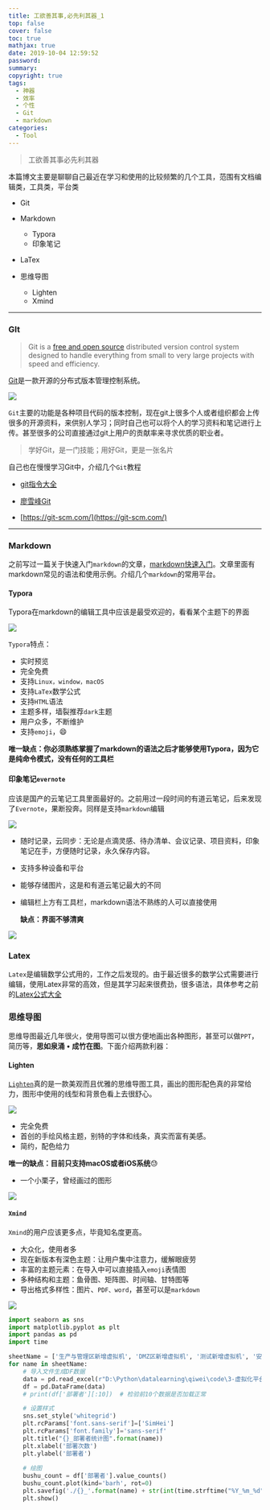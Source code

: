 ```yaml
---
title: 工欲善其事,必先利其器_1
top: false
cover: false
toc: true
mathjax: true
date: 2019-10-04 12:59:52
password:
summary:
copyright: true
tags:
  - 神器
  - 效率
  - 个性
  - Git
  - markdown
categories:
  - Tool
---
```


> 工欲善其事必先利其器

本篇博文主要是聊聊自己最近在学习和使用的比较频繁的几个工具，范围有文档编辑类，工具类，平台类

- Git
- Markdown
  - Typora
  - 印象笔记
- LaTex
- 思维导图
  - Lighten
  - Xmind
  
  <!--MORE-->

-----

### GIt

> Git is a [free and open source](https://git-scm.com/about/free-and-open-source) distributed version control system designed to handle everything from small to very large projects with speed and efficiency.

[Git](https://git-scm.com/)是一款开源的分布式版本管理控制系统。

![](https://s2.ax1x.com/2019/10/04/uDiIun.png)

`Git`主要的功能是各种项目代码的版本控制，现在git上很多个人或者组织都会上传很多的开源资料，来供别人学习；同时自己也可以将个人的学习资料和笔记进行上传。甚至很多的公司直接通过git上用户的贡献率来寻求优质的职业者。

> 学好Git，是一门技能；用好Git，更是一张名片

自己也在慢慢学习Git中，介绍几个`Git`教程

- [git指令大全](http://renpeter.cn/2019/09/28/Git指令/)

- [廖雪峰Git](https://www.liaoxuefeng.com/wiki/896043488029600)

- [https://git-scm.com/](https://git-scm.com/)

-----

### Markdown

 之前写过一篇关于快速入门`markdown`的文章，[markdown快速入门](http://renpeter.cn/2019/09/07/Markdown快速入门/)。文章里面有markdown常见的语法和使用示例。介绍几个`markdown`的常用平台。

#### Typora

Typora在markdown的编辑工具中应该是最受欢迎的，看看某个主题下的界面

![](https://s2.ax1x.com/2019/10/04/uDkmz4.md.png)

`Typora`特点：

- 实时预览
- 完全免费
- 支持`Linux，window，macOS`
- 支持`LaTex`数学公式
- 支持`HTML`语法
- 主题多样，墙裂推荐`dark`主题
- 用户众多，不断维护
- 支持`emoji`，:smile:

**唯一缺点：你必须熟练掌握了markdown的语法之后才能够使用Typora，因为它是纯命令模式，没有任何的工具栏**

#### 印象笔记`evernote`

应该是国产的云笔记工具里面最好的。之前用过一段时间的有道云笔记，后来发现了`Evernote`，果断投奔。同样是支持`markdown`编辑

![](https://s2.ax1x.com/2019/10/04/uDQpqS.png)

- 随时记录，云同步：无论是点滴灵感、待办清单、会议记录、项目资料，印象笔记在手，方便随时记录，永久保存内容。

- 支持多种设备和平台

- 能够存储图片，这是和有道云笔记最大的不同

- 编辑栏上方有工具栏，markdown语法不熟练的人可以直接使用

  **缺点：界面不够清爽**

![](https://s2.ax1x.com/2019/10/04/uDQVx0.png)

### Latex

`Latex`是编辑数学公式用的，工作之后发现的。由于最近很多的数学公式需要进行编辑，使用Latex非常的高效，但是其学习起来很费劲，很多语法，具体参考之前的[Latex公式大全](http://renpeter.cn/2019/09/21/LaTex大全/)

### 思维导图

思维导图最近几年很火，使用导图可以很方便地画出各种图形，甚至可以做`PPT`，简历等，**思如泉涌** **•** **成竹在图**。下面介绍两款利器：

#### Lighten

[`Lighten`](https://lighten.xmind.net/cn/)真的是一款美观而且优雅的思维导图工具，画出的图形配色真的非常给力，图形中使用的线型和背景色看上去很舒心。

![](https://s2.ax1x.com/2019/10/04/uD3Gzn.png)

- 完全免费
- 首创的手绘风格主题，别特的字体和线条，真实而富有美感。
- 简约，配色给力

**唯一的缺点：目前只支持macOS或者iOS系统**:sweat:

- 一个小栗子，曾经画过的图形

![](https://s2.ax1x.com/2019/10/03/uwrNmd.jpg)



#### `Xmind`

`Xmind`的用户应该更多点，毕竟知名度更高。

- 大众化，使用者多
- 现在新版本有深色主题：让用户集中注意力，缓解眼疲劳
- 丰富的主题元素：在导入中可以直接插入`emoji`表情图
- 多种结构和主题：鱼骨图、矩阵图、时间轴、甘特图等
- 导出格式多样性：图片、`PDF、word`，甚至可以是`markdown`



![](https://s2.ax1x.com/2019/10/04/uDlb9A.png)





```python
import seaborn as sns
import matplotlib.pyplot as plt
import pandas as pd
import time

sheetName = ['生产与管理区新增虚拟机', 'DMZ区新增虚拟机', '测试新增虚拟机', '安溪新增虚拟机', '虚拟机配置变更']
for name in sheetName:
    # 导入文件生成DF数据
    data = pd.read_excel(r"D:\Python\datalearning\qiwei\code\3-虚拟化平台每月配置变更记录2019 .xlsx", sheet_name=name)
    df = pd.DataFrame(data)
    # print(df['部署者'][:10])  # 检验前10个数据是否加载正常

    # 设置样式
    sns.set_style('whitegrid')
    plt.rcParams['font.sans-serif']=['SimHei']
    plt.rcParams['font.family']='sans-serif'
    plt.title("{}_部署者统计图".format(name))
    plt.xlabel('部署次数')
    plt.ylabel('部署者')
    
    # 绘图
    bushu_count = df['部署者'].value_counts()
    bushu_count.plot(kind='barh', rot=0)
    plt.savefig('./{}_'.format(name) + str(int(time.strftime("%Y_%m_%d"))) + '.png', bbox_inches='tight')
    plt.show()
```


